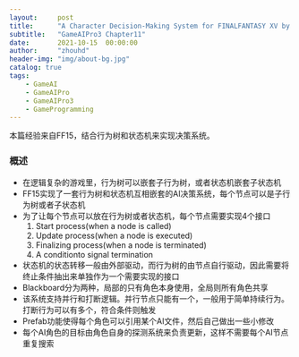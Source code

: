 ```yaml
---
layout:     post
title:      "A Character Decision-Making System for FINALFANTASY XV by Combining Behavior Trees and State Machines"
subtitle:   "GameAIPro3 Chapter11"
date:       2021-10-15  00:00:00
author:     "zhouhd"
header-img: "img/about-bg.jpg"
catalog: true
tags:
    - GameAI
    - GameAIPro
    - GameAIPro3
    - GameProgramming
---
```


本篇经验来自FF15，结合行为树和状态机来实现决策系统。

### 概述
- 在逻辑复杂的游戏里，行为树可以嵌套子行为树，或者状态机嵌套子状态机
- FF15实现了一套行为树和状态机互相嵌套的AI决策系统，每个节点可以是子行为树或者子状态机
- 为了让每个节点可以放在行为树或者状态机，每个节点需要实现4个接口
    1. Start process(when a node is called)
    2. Update process(when a node is executed)
    3. Finalizing process(when a node is terminated)
    4. A conditionto signal termination
- 状态机的状态转移一般由外部驱动，而行为树的由节点自行驱动，因此需要将终止条件抽出来单独作为一个需要实现的接口
- Blackboard分为两种，局部的只有角色本身使用，全局则所有角色共享
- 该系统支持并行和打断逻辑。并行节点只能有一个，一般用于简单持续行为。打断行为可以有多个，符合条件则触发
- Prefab功能使得每个角色可以引用某个AI文件，然后自己做出一些小修改
- 每个AI角色的目标由角色自身的探测系统来负责更新，这样不需要每个AI节点重复搜索
